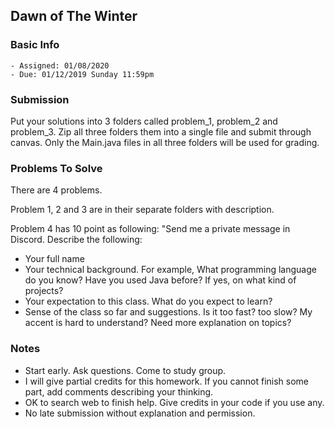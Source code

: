 ## Dawn of The Winter

### Basic Info

    - Assigned: 01/08/2020
    - Due: 01/12/2019 Sunday 11:59pm

### Submission 
Put your solutions into 3 folders called problem_1, problem_2 and problem_3. Zip all three folders them into a single file and submit through canvas. Only the Main.java files in all three folders will be used for grading.
    
### Problems To Solve

There are 4 problems. 

Problem 1, 2 and 3 are in their separate folders with description. 

Problem 4 has 10 point as following: "Send me a private message in Discord. Describe the following:

- Your full name
- Your technical background. For example, What programming language do you know? Have you used Java before? If yes, on what kind of projects?
- Your expectation to this class. What do you expect to learn?
- Sense of the class so far and suggestions. Is it too fast? too slow? My accent is hard to understand? Need more explanation on topics?
    
### Notes

- Start early. Ask questions. Come to study group. 
- I will give partial credits for this homework. If you cannot finish some part, add comments describing your thinking.
- OK to search web to finish help. Give credits in your code if you use any.
- No late submission without explanation and permission.
    
    



